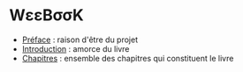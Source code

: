 # WεεBσσK

- [Préface](https://github.com/weebook-org/preface/blob/master/README.md) : raison d'être du projet
- [Introduction](https://github.com/weebook-org/introduction/blob/master/README.md) : amorce du livre
- [Chapitres](https://github.com/weebook-org/chapters) : ensemble des chapitres qui constituent le livre
